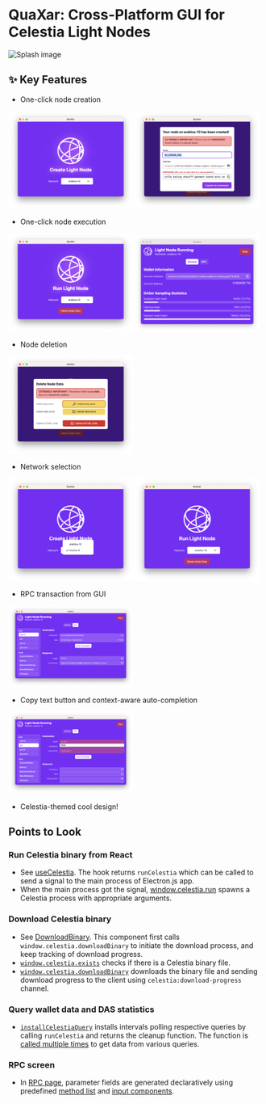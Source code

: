 # QuaXar: Cross-Platform GUI for Celestia Light Nodes

![Splash image](./docs/images/splash.png)

## ✨ Key Features

* One-click node creation
<p float="left">
  <img src="./docs/images/create-1.png" width="49%" />
  <img src="./docs/images/create-2.png" width="49%" />
</p>

* One-click node execution
<p float="left">
  <img src="./docs/images/execute-1.png" width="49%" />
  <img src="./docs/images/execute-2.png" width="49%" />
</p>

* Node deletion
<p float="left">
  <img src="./docs/images/delete-1.png" width="49%" />
</p>

* Network selection
<p float="left">
  <img src="./docs/images/network-selection-1.png" width="49%" />
  <img src="./docs/images/network-selection-2.png" width="49%" />
</p>

* RPC transaction from GUI
<p float="left">
  <img src="./docs/images/rpc-transaction-1.png" width="49%" />
</p>

* Copy text button and context-aware auto-completion
<p float="left">
  <img src="./docs/images/autocompletion.png" width="49%" />
</p>

* Celestia-themed cool design!

## Points to Look

### Run Celestia binary from React

* See [useCelestia](./src/hooks/useCelestia.ts). The hook returns `runCelestia` which can be called to send a signal to the main process of Electron.js app.
* When the main process got the signal, [window.celestia.run](./electron/handlers.cts#L142-L200) spawns a Celestia process with appropriate arguments.

### Download Celestia binary

* See [DownloadBinary](./src/pages/DownloadBinary.tsx). This component first calls `window.celestia.downloadBinary` to initiate the download process, and keep tracking of download progress.
* [`window.celestia.exists`](./main/electron/handlers.cts#L102-L104) checks if there is a Celestia binary file.
* [`window.celestia.downloadBinary`](./main/electron/handlers.cts#L105-L141) downloads the binary file and sending download progress to the client using `celestia:download-progress` channel.

### Query wallet data and DAS statistics

* [`installCelestiaQuery`](./src/pages/General.tsx#L19-L68) installs intervals polling respective queries by calling `runCelestia` and returns the cleanup function. The function is [called multiple times](./src/pages/General.tsx#L70-L78) to get data from various queries.

### RPC screen
* In [RPC page](./src/pages/RPC.tsx), parameter fields are generated declaratively using predefined [method list](./src/constants.ts#L43-L159) and [input components](./src/components).
